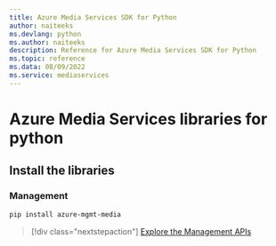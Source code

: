 ```yaml
---
title: Azure Media Services SDK for Python
author: naiteeks
ms.devlang: python
ms.author: naiteeks
description: Reference for Azure Media Services SDK for Python
ms.topic: reference
ms.data: 08/09/2022
ms.service: mediaservices
---
```

# Azure Media Services libraries for python

## Install the libraries


### Management

```bash
pip install azure-mgmt-media
```
> [!div class="nextstepaction"]
> [Explore the Management APIs](/python/api/overview/azure/mediaservices/management)
